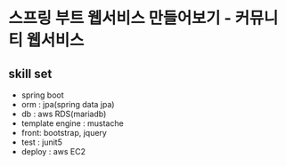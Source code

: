 # 스프링 부트 웹서비스 만들어보기 - 커뮤니티 웹서비스

## skill set
- spring boot
- orm : jpa(spring data jpa)
- db : aws RDS(mariadb)
- template engine : mustache
- front: bootstrap, jquery
- test : junit5
- deploy : aws EC2
  